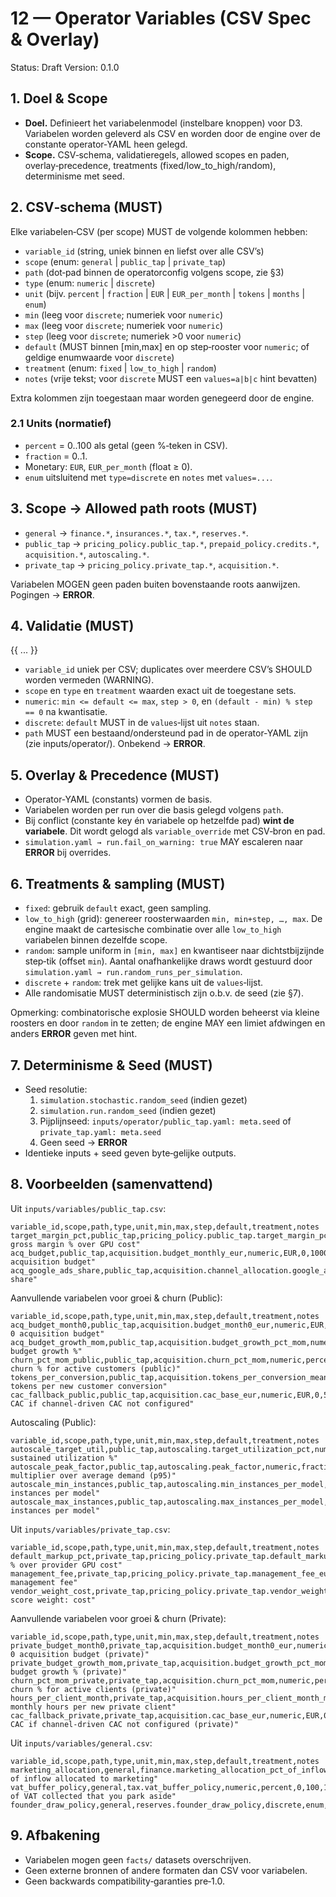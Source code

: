 # 12 — Operator Variables (CSV Spec & Overlay)

 Status: Draft
 Version: 0.1.0

## 1. Doel & Scope

- **Doel.** Definieert het variabelenmodel (instelbare knoppen) voor D3. Variabelen worden geleverd als CSV en worden door de engine over de constante operator‑YAML heen gelegd.
- **Scope.** CSV‑schema, validatieregels, allowed scopes en paden, overlay‑precedence, treatments (fixed/low_to_high/random), determinisme met seed.

## 2. CSV‑schema (MUST)

 Elke variabelen‑CSV (per scope) MUST de volgende kolommen hebben:

- `variable_id` (string, uniek binnen en liefst over alle CSV’s)
- `scope` (enum: `general` | `public_tap` | `private_tap`)
- `path` (dot‑pad binnen de operatorconfig volgens scope, zie §3)
- `type` (enum: `numeric` | `discrete`)
- `unit` (bijv. `percent` | `fraction` | `EUR` | `EUR_per_month` | `tokens` | `months` | `enum`)
- `min` (leeg voor `discrete`; numeriek voor `numeric`)
- `max` (leeg voor `discrete`; numeriek voor `numeric`)
- `step` (leeg voor `discrete`; numeriek >0 voor `numeric`)
- `default` (MUST binnen [min,max] en op step‑rooster voor `numeric`; of geldige enumwaarde voor `discrete`)
- `treatment` (enum: `fixed` | `low_to_high` | `random`)
- `notes` (vrije tekst; voor `discrete` MUST een `values=a|b|c` hint bevatten)

 Extra kolommen zijn toegestaan maar worden genegeerd door de engine.

### 2.1 Units (normatief)

- `percent` = 0..100 als getal (geen %‑teken in CSV).
- `fraction` = 0..1.
- Monetary: `EUR`, `EUR_per_month` (float ≥ 0).
- `enum` uitsluitend met `type=discrete` en `notes` met `values=...`.

## 3. Scope → Allowed path roots (MUST)

- `general` → `finance.*`, `insurances.*`, `tax.*`, `reserves.*`.
- `public_tap` → `pricing_policy.public_tap.*`, `prepaid_policy.credits.*`, `acquisition.*`, `autoscaling.*`.
- `private_tap` → `pricing_policy.private_tap.*`, `acquisition.*`.

Variabelen MOGEN geen paden buiten bovenstaande roots aanwijzen. Pogingen → **ERROR**.

## 4. Validatie (MUST)

{{ ... }}
- `variable_id` uniek per CSV; duplicates over meerdere CSV’s SHOULD worden vermeden (WARNING).
- `scope` en `type` en `treatment` waarden exact uit de toegestane sets.
- `numeric`: `min <= default <= max`, `step > 0`, en `(default - min) % step == 0` na kwantisatie.
- `discrete`: `default` MUST in de `values`‑lijst uit `notes` staan.
- `path` MUST een bestaand/ondersteund pad in de operator‑YAML zijn (zie inputs/operator/). Onbekend → **ERROR**.

## 5. Overlay & Precedence (MUST)

- Operator‑YAML (constants) vormen de basis.
- Variabelen worden per run over die basis gelegd volgens `path`.
- Bij conflict (constante key én variabele op hetzelfde pad) **wint de variabele**. Dit wordt gelogd als `variable_override` met CSV‑bron en pad.
- `simulation.yaml → run.fail_on_warning: true` MAY escaleren naar **ERROR** bij overrides.

## 6. Treatments & sampling (MUST)

- `fixed`: gebruik `default` exact, geen sampling.
- `low_to_high` (grid): genereer roosterwaarden `min, min+step, …, max`. De engine maakt de cartesische combinatie over alle `low_to_high` variabelen binnen dezelfde scope.
- `random`: sample uniform in `[min, max]` en kwantiseer naar dichtstbijzijnde step‑tik (offset `min`). Aantal onafhankelijke draws wordt gestuurd door `simulation.yaml → run.random_runs_per_simulation`.
- `discrete` + `random`: trek met gelijke kans uit de `values`‑lijst.
- Alle randomisatie MUST deterministisch zijn o.b.v. de seed (zie §7).

 Opmerking: combinatorische explosie SHOULD worden beheerst via kleine roosters en door `random` in te zetten; de engine MAY een limiet afdwingen en anders **ERROR** geven met hint.

## 7. Determinisme & Seed (MUST)

- Seed resolutie:
   1) `simulation.stochastic.random_seed` (indien gezet)
   2) `simulation.run.random_seed` (indien gezet)
   3) Pijplijnseed: `inputs/operator/public_tap.yaml: meta.seed` of `private_tap.yaml: meta.seed`
   4) Geen seed → **ERROR**
- Identieke inputs + seed geven byte‑gelijke outputs.

## 8. Voorbeelden (samenvattend)

 Uit `inputs/variables/public_tap.csv`:

 ```csv
 variable_id,scope,path,type,unit,min,max,step,default,treatment,notes
 target_margin_pct,public_tap,pricing_policy.public_tap.target_margin_pct,numeric,percent,20,80,5,55,low_to_high,"Target gross margin % over GPU cost"
 acq_budget,public_tap,acquisition.budget_monthly_eur,numeric,EUR,0,10000,100,500,low_to_high,"Monthly acquisition budget"
 acq_google_ads_share,public_tap,acquisition.channel_allocation.google_ads,numeric,fraction,0,1,0.1,0.5,random,"Channel share"
 ```

 Aanvullende variabelen voor groei & churn (Public):

 ```csv
 variable_id,scope,path,type,unit,min,max,step,default,treatment,notes
 acq_budget_month0,public_tap,acquisition.budget_month0_eur,numeric,EUR,0,20000,100,1000,low_to_high,"Month 0 acquisition budget"
 acq_budget_growth_mom,public_tap,acquisition.budget_growth_pct_mom,numeric,percent,0,50,1,8,fixed,"MoM budget growth %"
 churn_pct_mom_public,public_tap,acquisition.churn_pct_mom,numeric,percent,0,50,0.5,3,fixed,"Monthly churn % for active customers (public)"
 tokens_per_conversion,public_tap,acquisition.tokens_per_conversion_mean,numeric,tokens,0,200000,1000,50000,random,"Average tokens per new customer conversion"
 cac_fallback_public,public_tap,acquisition.cac_base_eur,numeric,EUR,0,500,5,50,fixed,"Fallback CAC if channel-driven CAC not configured"
 ```

 Autoscaling (Public):

 ```csv
 variable_id,scope,path,type,unit,min,max,step,default,treatment,notes
 autoscale_target_util,public_tap,autoscaling.target_utilization_pct,numeric,percent,1,100,1,75,fixed,"Target sustained utilization %"
 autoscale_peak_factor,public_tap,autoscaling.peak_factor,numeric,fraction,1,3,0.05,1.2,fixed,"Peak multiplier over average demand (p95)"
 autoscale_min_instances,public_tap,autoscaling.min_instances_per_model,numeric,count,0,100,1,0,fixed,"Minimum instances per model"
 autoscale_max_instances,public_tap,autoscaling.max_instances_per_model,numeric,count,1,1000,1,100,fixed,"Maximum instances per model"
 ```

 Uit `inputs/variables/private_tap.csv`:

 ```csv
 variable_id,scope,path,type,unit,min,max,step,default,treatment,notes
 default_markup_pct,private_tap,pricing_policy.private_tap.default_markup_over_provider_cost_pct,numeric,percent,0,100,5,40,low_to_high,"Markup % over provider GPU cost"
 management_fee,private_tap,pricing_policy.private_tap.management_fee_eur_per_month,numeric,EUR,0,1000,50,199,low_to_high,"Monthly management fee"
 vendor_weight_cost,private_tap,pricing_policy.private_tap.vendor_weights.cost,numeric,fraction,0,1,0.1,0.5,low_to_high,"Vendor score weight: cost"
 ```

 Aanvullende variabelen voor groei & churn (Private):

 ```csv
 variable_id,scope,path,type,unit,min,max,step,default,treatment,notes
 private_budget_month0,private_tap,acquisition.budget_month0_eur,numeric,EUR,0,20000,100,500,low_to_high,"Month 0 acquisition budget (private)"
 private_budget_growth_mom,private_tap,acquisition.budget_growth_pct_mom,numeric,percent,0,50,1,6,fixed,"MoM budget growth % (private)"
 churn_pct_mom_private,private_tap,acquisition.churn_pct_mom,numeric,percent,0,50,0.5,3,fixed,"Monthly churn % for active clients (private)"
 hours_per_client_month,private_tap,acquisition.hours_per_client_month_mean,numeric,hours,0,200,1,10,random,"Average monthly hours per new private client"
 cac_fallback_private,private_tap,acquisition.cac_base_eur,numeric,EUR,0,1000,10,200,fixed,"Fallback CAC if channel-driven CAC not configured (private)"
 ```

 Uit `inputs/variables/general.csv`:

 ```csv
 variable_id,scope,path,type,unit,min,max,step,default,treatment,notes
 marketing_allocation,general,finance.marketing_allocation_pct_of_inflow,numeric,percent,0,100,5,20,low_to_high,"% of inflow allocated to marketing"
 vat_buffer_policy,general,tax.vat_buffer_policy,numeric,percent,0,100,10,100,fixed,"Percent of VAT collected that you park aside"
 founder_draw_policy,general,reserves.founder_draw_policy,discrete,enum,,,,flat,fixed,"values=flat|percent_of_profit"
 ```

## 9. Afbakening

- Variabelen mogen geen `facts/` datasets overschrijven.
- Geen externe bronnen of andere formaten dan CSV voor variabelen.
- Geen backwards compatibility‑garanties pre‑1.0.
